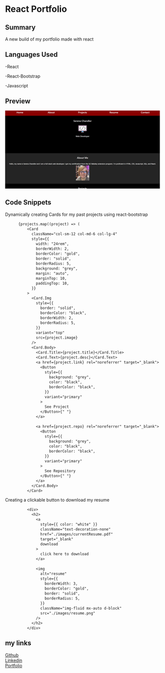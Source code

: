 # React Portfolio

## Summary

A new build of my portfolio made with react

## Languages Used
-React

-React-Bootstrap

-Javascript
## Preview

![image](site.png)

## Code Snippets

Dynamically creating Cards for my past projects using react-bootstrap
```
      {projects.map((project) => (
          <Card
            className="col-sm-12 col-md-6 col-lg-4"
            style={{
              width: "24rem",
              borderWidth: 2,
              borderColor: "gold",
              border: "solid",
              borderRadius: 5,
              background: "grey",
              margin: "auto",
              marginTop: 10,
              paddingTop: 10,
            }}
          >
            <Card.Img
              style={{
                border: "solid",
                borderColor: "black",
                borderWidth: 2,
                borderRadius: 5,
              }}
              variant="top"
              src={project.image}
            />
            <Card.Body>
              <Card.Title>{project.title}</Card.Title>
              <Card.Text>{project.desc}</Card.Text>
              <a href={project.link} rel="noreferrer" target="_blank">
                <Button
                  style={{
                    background: "grey",
                    color: "black",
                    borderColor: "black",
                  }}
                  variant="primary"
                >
                  See Project
                </Button>{" "}
              </a>

              <a href={project.repo} rel="noreferrer" target="_blank">
                <Button
                  style={{
                    background: "grey",
                    color: "black",
                    borderColor: "black",
                  }}
                  variant="primary"
                >
                  See Repository
                </Button>{" "}
              </a>
            </Card.Body>
          </Card>
```

Creating a clickable button to download my resume
```
          <div>
            <h2>
              <a
                style={{ color: "white" }}
                className="text-decoration-none"
                href="./images/currentResume.pdf"
                target="_blank"
                download
              >
                click here to download
              </a>

              <img
                alt="resume"
                style={{
                  borderWidth: 3,
                  borderColor: "gold",
                  border: "solid",
                  borderRadius: 5,
                }}
                className="img-fluid mx-auto d-block"
                src="./images/resume.png"
              />
            </h2>
          </div>
```


## my links
[Github](https://github.com/SerenaChandler)    
[Linkedin](https://www.linkedin.com/in/serena-chandler-b62a39204/)    
[Portfolio](https://serenachandlerportfolio.netlify.app/)
      